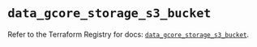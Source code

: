 # `data_gcore_storage_s3_bucket`

Refer to the Terraform Registry for docs: [`data_gcore_storage_s3_bucket`](https://registry.terraform.io/providers/g-core/gcore/0.31.1/docs/data-sources/storage_s3_bucket).
